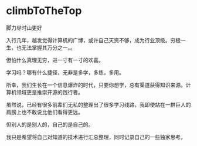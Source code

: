 # climbToTheTop

脚力尽时山更好

入行几年，越发觉得计算机的广博，或许自己天资不够，成为行业顶级。穷极一生，也无法掌握其万分之一。。

但怕什么真理无穷，进一寸有一寸的欢喜。

学习吗？哪有什么捷径，无非是多学，多练，多用。

所幸，我们生长在一个信息爆炸的时代，只要你想学，总有渠道获得知识来源。计算机领域更是推崇开源的践行者。

虽然说，已经有很多前辈们无私的整理出了很多学习线路，我即使站在一群巨人的肩膀上也不敢说比他们看得更远。

但别人的是别人的，自己的是自己的。

我只是希望将自己对知道的技术进行汇总整理，同时记录自己的一些独家思考。

